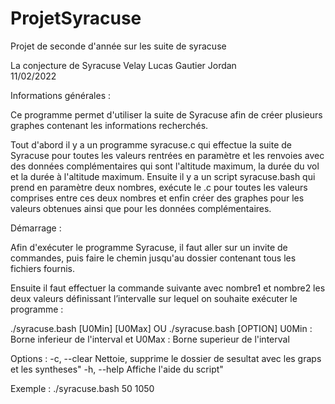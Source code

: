 # ProjetSyracuse
Projet de seconde d'année sur les suite de syracuse


La conjecture de Syracuse			 Velay Lucas   Gautier Jordan   
11/02/2022

Informations générales :

Ce programme permet d'utiliser la suite de Syracuse afin de créer plusieurs graphes contenant les informations recherchés.

Tout d'abord il y a un programme syracuse.c qui effectue la suite de Syracuse pour toutes les valeurs rentrées en paramètre et les renvoies avec des données complémentaires qui 
sont l'altitude maximum, la durée du vol et la durée à l'altitude maximum.
Ensuite il y a un script syracuse.bash qui prend en paramètre deux nombres, exécute le .c pour toutes les valeurs comprises entre ces deux nombres et enfin créer des graphes 
pour les valeurs obtenues ainsi que pour les données complémentaires.

Démarrage :

Afin d'exécuter le programme Syracuse, il faut aller sur un invite de commandes, puis faire le chemin jusqu'au dossier contenant tous les fichiers fournis.

Ensuite il faut effectuer la commande suivante avec nombre1 et nombre2 les deux valeurs définissant l’intervalle sur lequel on souhaite exécuter le programme :

./syracuse.bash [U0Min] [U0Max] OU ./syracuse.bash [OPTION]
U0Min : Borne inferieur de l'interval et U0Max : Borne superieur de l'interval

Options :
	-c, --clear   Nettoie, supprime le dossier de sesultat avec les graps et les syntheses"
	-h, --help    Affiche l'aide du script"


Exemple :
./syracuse.bash 50 1050 
